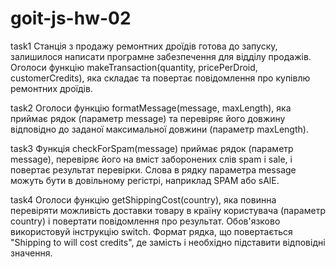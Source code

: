 # goit-js-hw-02

task1 
Станція з продажу ремонтних дроїдів готова до запуску, залишилося написати
програмне забезпечення для відділу продажів. Оголоси функцію
makeTransaction(quantity, pricePerDroid, customerCredits), яка складає та
повертає повідомлення про купівлю ремонтних дроїдів.

task2 
Оголоси функцію formatMessage(message, maxLength), яка приймає рядок
(параметр message) та перевіряє його довжину відповідно до заданої максимальної
довжини (параметр maxLength).

task3 
Функція checkForSpam(message) приймає рядок (параметр message), перевіряє
його на вміст заборонених слів spam і sale, і повертає результат перевірки.
Слова в рядку параметра message можуть бути в довільному регістрі, наприклад
SPAM або sAlE.

task4 
Оголоси функцію getShippingCost(country), яка повинна перевіряти
можливість доставки товару в країну користувача (параметр country) і повертати
повідомлення про результат. Обов'язково використовуй інструкцію switch. Формат
рядка, що повертається "Shipping to <country> will cost <price> credits", де
замість <country> і <price> необхідно підставити відповідні значення.
